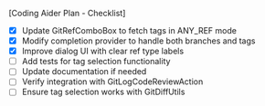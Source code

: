 [Coding Aider Plan - Checklist]

- [x] Update GitRefComboBox to fetch tags in ANY_REF mode
- [x] Modify completion provider to handle both branches and tags
- [x] Improve dialog UI with clear ref type labels
- [ ] Add tests for tag selection functionality
- [ ] Update documentation if needed
- [ ] Verify integration with GitLogCodeReviewAction
- [ ] Ensure tag selection works with GitDiffUtils
